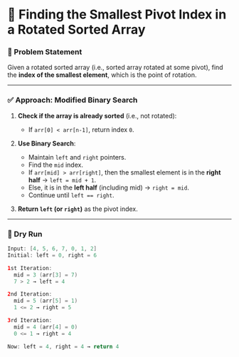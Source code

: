 # 🔁 Finding the Smallest Pivot Index in a Rotated Sorted Array

### 📌 Problem Statement

Given a rotated sorted array (i.e., sorted array rotated at some pivot), find the **index of the smallest element**, which is the point of rotation.

---

### ✅ Approach: Modified Binary Search

1. **Check if the array is already sorted** (i.e., not rotated):
    - If `arr[0] < arr[n-1]`, return index `0`.

2. **Use Binary Search**:
    - Maintain `left` and `right` pointers.
    - Find the `mid` index.
    - If `arr[mid] > arr[right]`, then the smallest element is in the **right half** → `left = mid + 1`.
    - Else, it is in the **left half** (including mid) → `right = mid`.
    - Continue until `left == right`.

3. **Return `left` (or `right`)** as the pivot index.

---

### 🧠 Dry Run

```java
Input: [4, 5, 6, 7, 0, 1, 2]
Initial: left = 0, right = 6

1st Iteration:
  mid = 3 (arr[3] = 7)
  7 > 2 → left = 4

2nd Iteration:
  mid = 5 (arr[5] = 1)
  1 <= 2 → right = 5

3rd Iteration:
  mid = 4 (arr[4] = 0)
  0 <= 1 → right = 4

Now: left = 4, right = 4 → return 4
